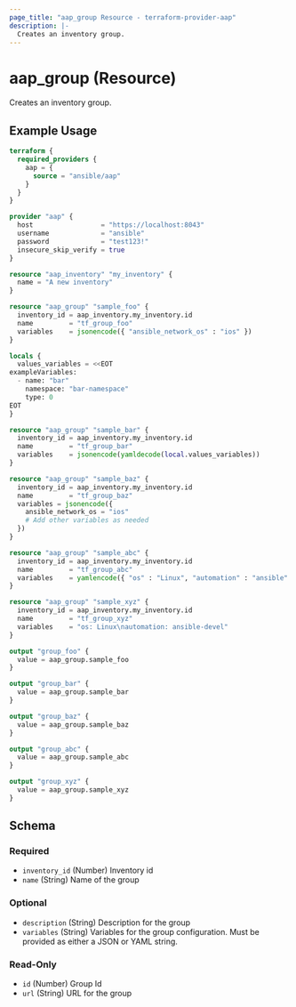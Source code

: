 ```yaml
---
page_title: "aap_group Resource - terraform-provider-aap"
description: |-
  Creates an inventory group.
---
```


# aap_group (Resource)

Creates an inventory group.


## Example Usage

```terraform
terraform {
  required_providers {
    aap = {
      source = "ansible/aap"
    }
  }
}

provider "aap" {
  host                 = "https://localhost:8043"
  username             = "ansible"
  password             = "test123!"
  insecure_skip_verify = true
}

resource "aap_inventory" "my_inventory" {
  name = "A new inventory"
}

resource "aap_group" "sample_foo" {
  inventory_id = aap_inventory.my_inventory.id
  name         = "tf_group_foo"
  variables    = jsonencode({ "ansible_network_os" : "ios" })
}

locals {
  values_variables = <<EOT
exampleVariables:
  - name: "bar"
    namespace: "bar-namespace"
    type: 0
EOT
}

resource "aap_group" "sample_bar" {
  inventory_id = aap_inventory.my_inventory.id
  name         = "tf_group_bar"
  variables    = jsonencode(yamldecode(local.values_variables))
}

resource "aap_group" "sample_baz" {
  inventory_id = aap_inventory.my_inventory.id
  name         = "tf_group_baz"
  variables = jsonencode({
    ansible_network_os = "ios"
    # Add other variables as needed
  })
}

resource "aap_group" "sample_abc" {
  inventory_id = aap_inventory.my_inventory.id
  name         = "tf_group_abc"
  variables    = yamlencode({ "os" : "Linux", "automation" : "ansible" })
}

resource "aap_group" "sample_xyz" {
  inventory_id = aap_inventory.my_inventory.id
  name         = "tf_group_xyz"
  variables    = "os: Linux\nautomation: ansible-devel"
}

output "group_foo" {
  value = aap_group.sample_foo
}

output "group_bar" {
  value = aap_group.sample_bar
}

output "group_baz" {
  value = aap_group.sample_baz
}

output "group_abc" {
  value = aap_group.sample_abc
}

output "group_xyz" {
  value = aap_group.sample_xyz
}
```


<!-- schema generated by tfplugindocs -->
## Schema

### Required

- `inventory_id` (Number) Inventory id
- `name` (String) Name of the group

### Optional

- `description` (String) Description for the group
- `variables` (String) Variables for the group configuration. Must be provided as either a JSON or YAML string.

### Read-Only

- `id` (Number) Group Id
- `url` (String) URL for the group
